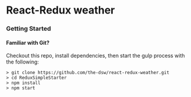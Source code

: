 # React-Redux weather


### Getting Started


#### Familiar with Git?
Checkout this repo, install dependencies, then start the gulp process with the following:

```
> git clone https://github.com/the-dsw/react-redux-weather.git
> cd ReduxSimpleStarter
> npm install
> npm start
```

